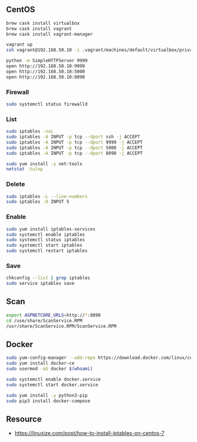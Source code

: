## CentOS

```bash
brew cask install virtualbox
brew cask install vagrant
brew cask install vagrant-manager

vagrant up
ssh vagrant@192.168.50.10 -i .vagrant/machines/default/virtualbox/private_key

python -m SimpleHTTPServer 9999
open http://192.168.50.10:9999
open http://192.168.50.10:5000
open http://192.168.50.10:8090
```

### Firewall

```bash
sudo systemctl status firewalld
```

### List

```bash
sudo iptables -nvL
sudo iptables -A INPUT -p tcp --dport ssh -j ACCEPT
sudo iptables -A INPUT -p tcp --dport 9999 -j ACCEPT
sudo iptables -A INPUT -p tcp --dport 5000 -j ACCEPT
sudo iptables -A INPUT -p tcp --dport 8090 -j ACCEPT

sudo yum install -y net-tools
netstat -tulnp
```

### Delete

```bash
sudo iptables -L --line-numbers
sudo iptables -D INPUT 5
```

### Enable

```bash
sudo yum install iptables-services
sudo systemctl enable iptables
sudo systemctl status iptables
sudo systemctl start iptables
sudo systemctl restart iptables
```

### Save

```bash
chkconfig --list | grep iptables
sudo service iptables save
```

## Scan

```bash
export ASPNETCORE_URLS=http://*:8090
cd /use/share/ScanService.RPM
/usr/share/ScanService.RPM/ScanService.RPM
```

## Docker

```bash
sudo yum-config-manager --add-repo https://download.docker.com/linux/centos/docker-ce.repo
sudo yum install docker-ce
sudo usermod -aG docker $(whoami)

sudo systemctl enable docker.service
sudo systemctl start docker.service

sudo yum install -y python3-pip
sudo pip3 install docker-compose
```

## Resource

- https://linuxize.com/post/how-to-install-iptables-on-centos-7